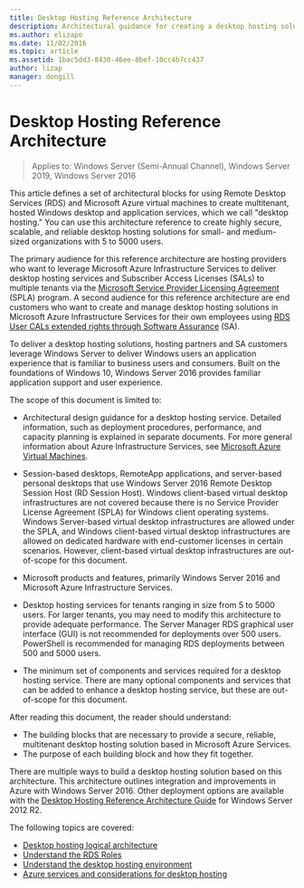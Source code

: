 ```yaml
---
title: Desktop Hosting Reference Architecture
description: Architectural guidance for creating a desktop hosting solution with RDS and Azure.
ms.author: elizapo
ms.date: 11/02/2016
ms.topic: article
ms.assetid: 1bac5dd3-8430-46ee-8bef-10cc4b7cc437
author: lizap
manager: dongill
---
```

# Desktop Hosting Reference Architecture

>Applies to: Windows Server (Semi-Annual Channel), Windows Server 2019, Windows Server 2016

This article defines a set of architectural blocks for using Remote Desktop Services (RDS) and Microsoft Azure virtual machines to create multitenant, hosted Windows desktop and application services, which we call "desktop hosting." You can use this architecture reference to create highly secure, scalable, and reliable desktop hosting solutions for small- and medium-sized organizations with 5 to 5000 users.

The primary audience for this reference architecture are hosting providers who want to leverage Microsoft Azure Infrastructure Services to deliver desktop hosting services and Subscriber Access Licenses (SALs) to multiple tenants via the [Microsoft Service Provider Licensing Agreement](https://www.microsoft.com/hosting/en/us/licensing/splabenefits.aspx) (SPLA) program. A second audience for this reference architecture are end customers who want to create and manage desktop hosting solutions in Microsoft Azure Infrastructure Services for their own employees using [RDS User CALs extended rights through Software Assurance](https://download.microsoft.com/download/6/B/A/6BA3215A-C8B5-4AD1-AA8E-6C93606A4CFB/Windows_Server_2012_R2_Remote_Desktop_Services_Licensing_Datasheet.pdf) (SA).

To deliver a desktop hosting solutions, hosting partners and SA customers leverage Windows Server to deliver Windows users an application experience that is familiar to business users and consumers. Built on the foundations of Windows 10, Windows Server 2016 provides familiar application support and user experience.

The scope of this document is limited to:

* Architectural design guidance for a desktop hosting service. Detailed information, such as deployment procedures, performance, and capacity planning is explained in separate documents. For more general information about Azure Infrastructure Services, see [Microsoft Azure Virtual Machines](https://azure.microsoft.com/documentation/services/virtual-machines/).

* Session-based desktops, RemoteApp applications, and server-based personal desktops that use Windows Server 2016 Remote Desktop Session Host (RD Session Host). Windows client-based virtual desktop infrastructures are not covered because there is no Service Provider License Agreement (SPLA) for Windows client operating systems. Windows Server-based virtual desktop infrastructures are allowed under the SPLA, and Windows client-based virtual desktop infrastructures are allowed on dedicated hardware with end-customer licenses in certain scenarios. However, client-based virtual desktop infrastructures are out-of-scope for this document.

* Microsoft products and features, primarily Windows Server 2016 and Microsoft Azure Infrastructure Services.

* Desktop hosting services for tenants ranging in size from 5 to 5000 users.   For larger tenants, you may need to modify this architecture to provide adequate performance. The Server Manager RDS graphical user interface (GUI) is not recommended for deployments over 500 users. PowerShell is recommended for managing RDS deployments between 500 and 5000 users.

* The minimum set of components and services required for a desktop hosting service. There are many optional components and services that can be added to enhance a desktop hosting service, but these are out-of-scope for this document.

After reading this document, the reader should understand:
- The building blocks that are necessary to provide a secure, reliable, multitenant desktop hosting solution based in Microsoft Azure Services.
- The purpose of each building block and how they fit together.

There are multiple ways to build a desktop hosting solution based on this architecture. This architecture outlines integration and improvements in Azure with Windows Server 2016. Other deployment options are available with the [Desktop Hosting Reference Architecture Guide](https://go.microsoft.com/fwlink/p/?LinkId=517389) for Windows Server 2012 R2.

The following topics are covered:
- [Desktop hosting logical architecture](Desktop-hosting-logical-architecture.md)
- [Understand the RDS Roles](./desktop-hosting-service.md)
- [Understand the desktop hosting environment](Understanding-the-desktop-hosting-environment.md)
- [Azure services and considerations for desktop hosting](Azure-services-and-considerations-for-desktop-hosting.md)